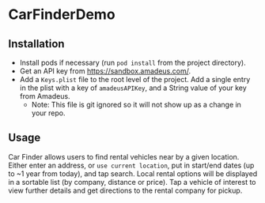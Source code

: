 # CarFinderDemo

## Installation

* Install pods if necessary (run `pod install` from the project directory).
* Get an API key from https://sandbox.amadeus.com/.
* Add a `Keys.plist` file to the root level of the project. Add a single entry in the plist with a key of `amadeusAPIKey`, and a String value of your key from Amadeus.
  - Note: This file is git ignored so it will not show up as a change in your repo.

## Usage
Car Finder allows users to find rental vehicles near by a given location. Either enter an address, or `use current location`, put in start/end dates (up to ~1 year from today), and tap search. Local rental options will be displayed in a sortable list (by company, distance or price). Tap a vehicle of interest to view further details and get directions to the rental company for pickup.
